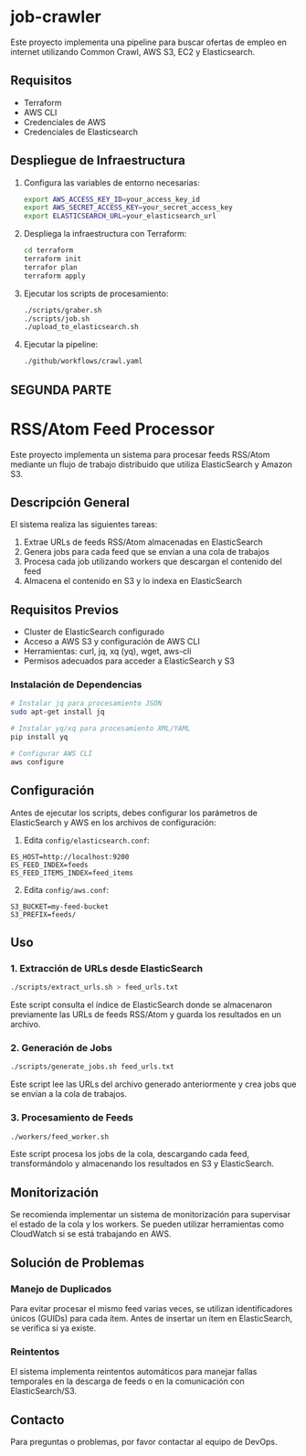 # job-crawler

Este proyecto implementa una pipeline para buscar ofertas de empleo en internet utilizando Common Crawl, AWS S3, EC2 y Elasticsearch.

## Requisitos

- Terraform
- AWS CLI
- Credenciales de AWS
- Credenciales de Elasticsearch

## Despliegue de Infraestructura

1. Configura las variables de entorno necesarias:
   ```bash
   export AWS_ACCESS_KEY_ID=your_access_key_id
   export AWS_SECRET_ACCESS_KEY=your_secret_access_key
   export ELASTICSEARCH_URL=your_elasticsearch_url

2. Despliega la infraestructura con Terraform:
   ```bash	
   cd terraform
   terraform init
   terrafor plan
   terraform apply

3. Ejecutar los scripts de procesamiento:
   ```bash
   ./scripts/graber.sh
   ./scripts/job.sh
   ./upload_to_elasticsearch.sh

4. Ejecutar la pipeline:
   ```bash
   ./github/workflows/crawl.yaml

## SEGUNDA PARTE ##

# RSS/Atom Feed Processor

Este proyecto implementa un sistema para procesar feeds RSS/Atom mediante un flujo de trabajo distribuido que utiliza ElasticSearch y Amazon S3.

## Descripción General

El sistema realiza las siguientes tareas:
1. Extrae URLs de feeds RSS/Atom almacenadas en ElasticSearch
2. Genera jobs para cada feed que se envían a una cola de trabajos
3. Procesa cada job utilizando workers que descargan el contenido del feed
4. Almacena el contenido en S3 y lo indexa en ElasticSearch

## Requisitos Previos

- Cluster de ElasticSearch configurado
- Acceso a AWS S3 y configuración de AWS CLI
- Herramientas: curl, jq, xq (yq), wget, aws-cli
- Permisos adecuados para acceder a ElasticSearch y S3

### Instalación de Dependencias

```bash
# Instalar jq para procesamiento JSON
sudo apt-get install jq

# Instalar yq/xq para procesamiento XML/YAML
pip install yq

# Configurar AWS CLI
aws configure
```

## Configuración

Antes de ejecutar los scripts, debes configurar los parámetros de ElasticSearch y AWS en los archivos de configuración:

1. Edita `config/elasticsearch.conf`:
```
ES_HOST=http://localhost:9200
ES_FEED_INDEX=feeds
ES_FEED_ITEMS_INDEX=feed_items
```

2. Edita `config/aws.conf`:
```
S3_BUCKET=my-feed-bucket
S3_PREFIX=feeds/
```

## Uso

### 1. Extracción de URLs desde ElasticSearch

```bash
./scripts/extract_urls.sh > feed_urls.txt
```

Este script consulta el índice de ElasticSearch donde se almacenaron previamente las URLs de feeds RSS/Atom y guarda los resultados en un archivo.

### 2. Generación de Jobs

```bash
./scripts/generate_jobs.sh feed_urls.txt
```

Este script lee las URLs del archivo generado anteriormente y crea jobs que se envían a la cola de trabajos.

### 3. Procesamiento de Feeds

```bash
./workers/feed_worker.sh
```

Este script procesa los jobs de la cola, descargando cada feed, transformándolo y almacenando los resultados en S3 y ElasticSearch.

## Monitorización

Se recomienda implementar un sistema de monitorización para supervisar el estado de la cola y los workers. Se pueden utilizar herramientas como CloudWatch si se está trabajando en AWS.

## Solución de Problemas

### Manejo de Duplicados

Para evitar procesar el mismo feed varias veces, se utilizan identificadores únicos (GUIDs) para cada ítem. Antes de insertar un ítem en ElasticSearch, se verifica si ya existe.

### Reintentos

El sistema implementa reintentos automáticos para manejar fallas temporales en la descarga de feeds o en la comunicación con ElasticSearch/S3.

## Contacto

Para preguntas o problemas, por favor contactar al equipo de DevOps.